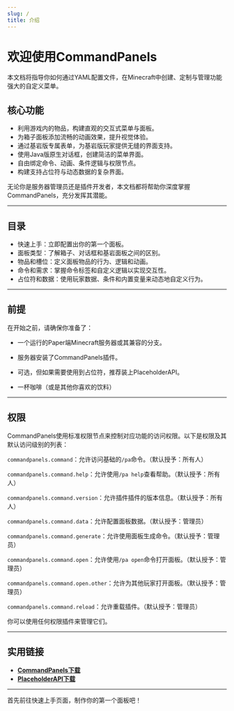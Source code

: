 ```yaml
---
slug: /
title: 介绍
---
```


# 欢迎使用CommandPanels

本文档将指导你如何通过YAML配置文件，在Minecraft中创建、定制与管理功能强大的自定义菜单。

## 核心功能

- 利用游戏内的物品，构建直观的交互式菜单与面板。
- 为箱子面板添加流畅的动画效果，提升视觉体验。
- 通过基岩版专属表单，为基岩版玩家提供无缝的界面支持。
- 使用Java版原生对话框，创建简洁的菜单界面。
- 自由绑定命令、动画、条件逻辑与权限节点。
- 构建支持占位符与动态数据的复杂界面。

无论你是服务器管理员还是插件开发者，本文档都将帮助你深度掌握CommandPanels，充分发挥其潜能。

------

## 目录

- 快速上手：立即配置出你的第一个面板。
- 面板类型：了解箱子、对话框和基岩面板之间的区别。
- 物品和槽位：定义面板物品的行为、逻辑和动画。
- 命令和需求：掌握命令标签和自定义逻辑以实现交互性。
- 占位符和数据：使用玩家数据、条件和内置变量来动态地自定义行为。

------

## 前提

在开始之前，请确保你准备了：

- 一个运行的Paper端Minecraft服务器或其兼容的分支。

- 服务器安装了CommandPanels插件。
- 可选，但如果需要使用到占位符，推荐装上PlaceholderAPI。
- 一杯咖啡（或是其他你喜欢的饮料）

------

## 权限

CommandPanels使用标准权限节点来控制对应功能的访问权限。以下是权限及其默认访问级别的列表：

`commandpanels.command`：允许访问基础的`/pa`命令。（默认授予：所有人）

`commandpanels.command.help`：允许使用`/pa help`查看帮助。（默认授予：所有人）

`commandpanels.command.version`：允许插件插件的版本信息。（默认授予：所有人）

`commandpanels.command.data`：允许配置面板数据。（默认授予：管理员）

`commandpanels.command.generate`：允许使用面板生成命令。（默认授予：管理员）

`commandpanels.command.open`：允许使用`/pa open`命令打开面板。（默认授予：管理员）

`commandpanels.command.open.other`：允许为其他玩家打开面板。（默认授予：管理员）

`commandpanels.command.reload`：允许重载插件。（默认授予：管理员）

你可以使用任何权限插件来管理它们。

------

## 实用链接

- [**CommandPanels下载**](https://modrinth.com/plugin/commandpanels)
- [**PlaceholderAPI下载**](https://www.spigotmc.org/resources/6245/)

------

首先前往快速上手页面，制作你的第一个面板吧！